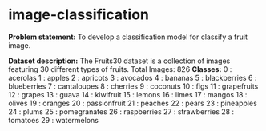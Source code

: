 # image-classification

**Problem statement:** To develop a classification model for classify a fruit image.

**Dataset description:** The Fruits30 dataset is a collection of images featuring 30 different types of fruits.
Total Images: 826
**Classes:**
0 : acerolas
1 : apples
2 : apricots
3 : avocados
4 : bananas
5 : blackberries
6 : blueberries
7 : cantaloupes
8 : cherries
9 : coconuts
10 : figs
11 : grapefruits
12 : grapes
13 : guava
14 : kiwifruit
15 : lemons
16 : limes
17 : mangos
18 : olives
19 : oranges
20 : passionfruit
21 : peaches
22 : pears
23 : pineapples
24 : plums 25 : pomegranates
26 : raspberries
27 : strawberries
28 : tomatoes
29 : watermelons
